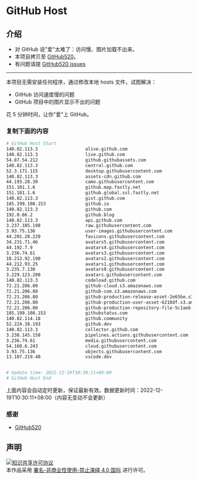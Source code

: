 # GitHub Host
## 介绍
- 对 GitHub 说"爱"太难了：访问慢、图片加载不出来。
- 本项目拷贝至 [GitHub520](https://github.com/521xueweihan/GitHub520)。
- 有问题请提 [GitHub520 issues](https://github.com/521xueweihan/GitHub520/issues/new)

---

本项目无需安装任何程序，通过修改本地 hosts 文件，试图解决：
- GitHub 访问速度慢的问题
- GitHub 项目中的图片显示不出的问题

花 5 分钟时间，让你"爱"上 GitHub。

### 复制下面的内容
```bash
# GitHub Host Start
140.82.113.3                  alive.github.com
140.82.113.3                  live.github.com
54.87.54.212                  github.githubassets.com
140.82.113.3                  central.github.com
52.3.171.115                  desktop.githubusercontent.com
140.82.113.3                  assets-cdn.github.com
44.193.28.30                  camo.githubusercontent.com
151.101.1.6                   github.map.fastly.net
151.101.1.6                   github.global.ssl.fastly.net
140.82.113.3                  gist.github.com
185.199.108.153               github.io
140.82.113.3                  github.com
192.0.66.2                    github.blog
140.82.113.3                  api.github.com
3.237.185.198                 raw.githubusercontent.com
3.93.75.136                   user-images.githubusercontent.com
44.201.28.220                 favicons.githubusercontent.com
34.231.71.46                  avatars5.githubusercontent.com
44.192.7.9                    avatars4.githubusercontent.com
3.236.74.61                   avatars3.githubusercontent.com
18.212.92.190                 avatars2.githubusercontent.com
44.212.93.25                  avatars1.githubusercontent.com
3.235.7.130                   avatars0.githubusercontent.com
3.229.123.200                 avatars.githubusercontent.com
140.82.113.3                  codeload.github.com
72.21.206.80                  github-cloud.s3.amazonaws.com
72.21.206.80                  github-com.s3.amazonaws.com
72.21.206.80                  github-production-release-asset-2e65be.s3.amazonaws.com
72.21.206.80                  github-production-user-asset-6210df.s3.amazonaws.com
72.21.206.80                  github-production-repository-file-5c1aeb.s3.amazonaws.com
185.199.108.153               githubstatus.com
140.82.114.18                 github.community
52.224.38.193                 github.dev
140.82.113.3                  collector.github.com
3.238.145.158                 pipelines.actions.githubusercontent.com
3.236.74.61                   media.githubusercontent.com
54.160.6.243                  cloud.githubusercontent.com
3.93.75.136                   objects.githubusercontent.com
13.107.219.40                 vscode.dev


# Update time: 2022-12-19T10:30:11+08:00
# GitHub Host End

```
上面内容会自动定时更新，保证最新有效。数据更新时间：2022-12-19T10:30:11+08:00（内容无变动不会更新）

### 感谢

- [GitHub520](https://github.com/521xueweihan/GitHub520)

## 声明
<a rel="license" href="https://creativecommons.org/licenses/by-nc-nd/4.0/deed.zh"><img alt="知识共享许可协议" style="border-width: 0" src="https://licensebuttons.net/l/by-nc-nd/4.0/88x31.png"></a><br>本作品采用 <a rel="license" href="https://creativecommons.org/licenses/by-nc-nd/4.0/deed.zh">署名-非商业性使用-禁止演绎 4.0 国际</a> 进行许可。